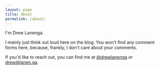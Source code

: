 ```yaml
---
layout: page
title: About
permalink: /about/
---
```


I'm Drew Lanenga.

I mainly just think out loud here on the blog.  You won't find any comment forms here, because, frankly, I don't care about your comments.

If you'd like to reach out, you can find me at [@drewlanenga](https://twitter.com/drewlanenga) or [drew@lanen.ga](mailto:drew@lanen.ga).
